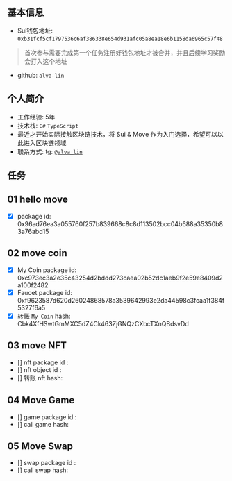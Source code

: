 ## 基本信息
- Sui钱包地址: `0xb31fcf5cf1797536c6af386338e654d931afc05a8ea18e6b1158da6965c57f48`
> 首次参与需要完成第一个任务注册好钱包地址才被合并，并且后续学习奖励会打入这个地址
- github: `alva-lin`

## 个人简介
- 工作经验: 5年
- 技术栈: `C#` `TypeScript`
- 最近才开始实际接触区块链技术，将 Sui & Move 作为入门选择，希望可以以此进入区块链领域
- 联系方式: tg: [`@alva_lin`](https://t.me/alva_lin)

## 任务

##   01 hello move
- [x] package id: 0x96ad76ea3a055760f257b839668c8c8d113502bcc04b688a35350b83a76abd15

##   02 move coin
- [x] My Coin package id: 0xc973ec3a2e35c43254d2bddd273caea02b52dc1aeb9f2e59e8409d2a100f2482
- [x] Faucet package id: 0xf9623587d620d26024868578a3539642993e2da44598c3fcaa1f384f5327f6a5
- [x] 转账 `My Coin` hash: Cbk4XfHSwtGmMXC5dZ4Ck463ZjGNQzCXbcTXnQBdsvDd

##   03 move NFT
- [] nft package id :
- [] nft object id :
- [] 转账 nft  hash:

##   04 Move Game
- [] game package id :
- [] call game hash:

##   05 Move Swap
- [] swap package id :
- [] call swap hash:
